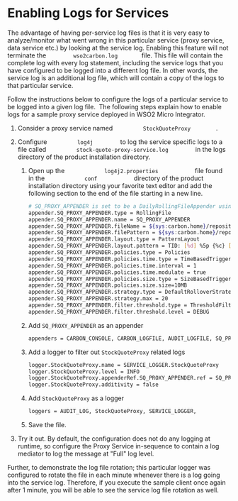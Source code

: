 # Enabling Logs for Services

The advantage of having per-service log files is that it is very easy to
analyze/monitor what went wrong in this particular service (proxy
service, data service etc.) by looking at the service log. Enabling this feature will not terminate the `         wso2carbon.log        ` file. This
file will contain the complete log with every log statement, including the service logs that you have configured to be logged into a different
log file. In other words, the service log is an additional log file, which will contain a copy of the logs to that particular service.

Follow the instructions below to configure the logs of a particular service to be logged into a given log file.  The following steps explain
how to enable logs for a sample proxy service deployed in WSO2 Micro Integrator.

1.  Consider a proxy service named `          StockQuoteProxy         `.
2.  Configure `          log4j         ` to log the service specific logs to a file called `          stock-quote-proxy-service.log         ` in the logs directory of the product installation directory.
    1.  Open up the `             log4j2.properties            ` file found in the `             conf            ` directory of the product installation directory using your favorite text editor and add the following section to the end of the file starting in a new line.

        ```bash
        # SQ_PROXY_APPENDER is set to be a DailyRollingFileAppender using a PatternLayout.
        appender.SQ_PROXY_APPENDER.type = RollingFile
        appender.SQ_PROXY_APPENDER.name = SQ_PROXY_APPENDER
        appender.SQ_PROXY_APPENDER.fileName = ${sys:carbon.home}/repository/logs/stock-quote-proxy-service.log
        appender.SQ_PROXY_APPENDER.filePattern = ${sys:carbon.home}/repository/logs/stock-quote-proxy-service-%d{MM-dd-yyyy}.log
        appender.SQ_PROXY_APPENDER.layout.type = PatternLayout
        appender.SQ_PROXY_APPENDER.layout.pattern = TID: [%d] %5p {%c} [%logger] - %m%ex%n
        appender.SQ_PROXY_APPENDER.policies.type = Policies
        appender.SQ_PROXY_APPENDER.policies.time.type = TimeBasedTriggeringPolicy
        appender.SQ_PROXY_APPENDER.policies.time.interval = 1
        appender.SQ_PROXY_APPENDER.policies.time.modulate = true
        appender.SQ_PROXY_APPENDER.policies.size.type = SizeBasedTriggeringPolicy
        appender.SQ_PROXY_APPENDER.policies.size.size=10MB
        appender.SQ_PROXY_APPENDER.strategy.type = DefaultRolloverStrategy
        appender.SQ_PROXY_APPENDER.strategy.max = 20
        appender.SQ_PROXY_APPENDER.filter.threshold.type = ThresholdFilter
        appender.SQ_PROXY_APPENDER.filter.threshold.level = DEBUG        
        ```
        
    2. Add `SQ_PROXY_APPENDER` as an appender
        
        ```xml
        appenders = CARBON_CONSOLE, CARBON_LOGFILE, AUDIT_LOGFILE, SQ_PROXY_APPENDER, 
        ```
    
    3. Add a logger to filter out `StockQuoteProxy` related logs
        ```xml
        logger.StockQuoteProxy.name = SERVICE_LOGGER.StockQuoteProxy
        logger.StockQuoteProxy.level = INFO
        logger.StockQuoteProxy.appenderRef.SQ_PROXY_APPENDER.ref = SQ_PROXY_APPENDER
        logger.StockQuoteProxy.additivity = false
        ```
    4.  Add `StockQuoteProxy` as a logger
        ```xml
        loggers = AUDIT_LOG, StockQuoteProxy, SERVICE_LOGGER,
        ```  
    5.  Save the file.

3.  Try it out. By default, the configuration does not do any logging at
    runtime, so configure the Proxy Service in-sequence to contain a log
    mediator to log the message at "Full" log level.

Further, to demonstrate the log file rotation; this particular logger
was configured to rotate the file in each minute whenever there is a log
going into the service log. Therefore, if you execute the sample client
once again after 1 minute, you will be able to see the service log file
rotation as well.
